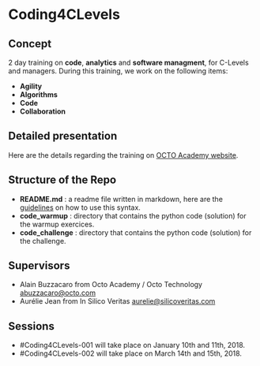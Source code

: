 # Coding4CLevels 

## Concept

2 day training on **code**, **analytics** and **software managment**, for C-Levels and managers. During this training, we work on the following items:
- **Agility**
- **Algorithms**
- **Code**
- **Collaboration**

## Detailed presentation

Here are the details regarding the training on [OCTO Academy website](https://www.octo.academy/fr/formation/237-c-levels-coder-pour-mieux-decider-aurelie-jean-et-alain-buzzacaro).

## Structure of the Repo
- **README.md** : a readme file written in markdown, here are the [guidelines](https://help.ghost.org/hc/en-us/articles/224410728-Markdown-Guide) on how to use this syntax.
- **code_warmup** : directory that contains the python code (solution) for the warmup exercices.
- **code_challenge** : directory that contains the python code (solution) for the challenge.

## Supervisors
- Alain Buzzacaro from Octo Academy / Octo Technology abuzzacaro@octo.com 
- Aurélie Jean from In Silico Veritas aurelie@silicoveritas.com

## Sessions

- #Coding4CLevels-001 will take place on January 10th and 11th, 2018.
- #Coding4CLevels-002 will take place on March 14th and 15th, 2018.
